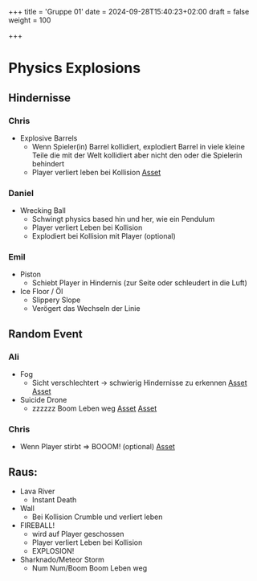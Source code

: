 +++
title = 'Gruppe 01'
date = 2024-09-28T15:40:23+02:00
draft = false
weight = 100

+++

# Physics Explosions
## Hindernisse

### Chris

- Explosive Barrels
	- Wenn Spieler(in) Barrel kollidiert, explodiert Barrel in viele kleine Teile die mit der Welt kollidiert aber nicht den oder die Spielerin behindert
	- Player verliert leben bei Kollision
	[Asset](https://sketchfab.com/3d-models/radioactive-barrel-scifi-cylinder-72c6a3ebddbd435f895541d95266eeee)

### Daniel

- Wrecking Ball
	- Schwingt physics based hin und her, wie ein Pendulum
	- Player verliert Leben bei Kollision
	- Explodiert bei Kollision mit Player (optional)

### Emil

- Piston
	- Schiebt Player in Hindernis (zur Seite oder schleudert in die Luft)
- Ice Floor / Öl
	- Slippery Slope
	- Verögert das Wechseln der Linie

## Random Event

### Ali

- Fog
	- Sicht verschlechtert -> schwierig Hindernisse zu erkennen
	[Asset](https://www.blenderkit.com/get-blenderkit/f7579b58-a7d0-442a-8f82-84b345b1d32b/)
	[Asset](https://sketchfab.com/3d-models/nebula-effect-1ef1813fc1e847d58d1f342ddf3ce755)
- Suicide Drone
	- zzzzzz Boom Leben weg
	[Asset](https://sketchfab.com/3d-models/drone-ce248709dea64ec1844e8dd9b614f7c0)
	[Asset](https://sketchfab.com/3d-models/dron-ad12-578364048a46431c82d937bb06833deb)

### Chris

- Wenn Player stirbt => BOOOM! (optional)
[Asset](https://www.patreon.com/posts/godot-vfx-easy-93683992)

## Raus:
- Lava River
	- Instant Death
- Wall
	- Bei Kollision Crumble und verliert leben
- FIREBALL!
	- wird auf Player geschossen
	- Player verliert Leben bei Kollision
	- EXPLOSION!
- Sharknado/Meteor Storm
	- Num Num/Boom Boom Leben weg